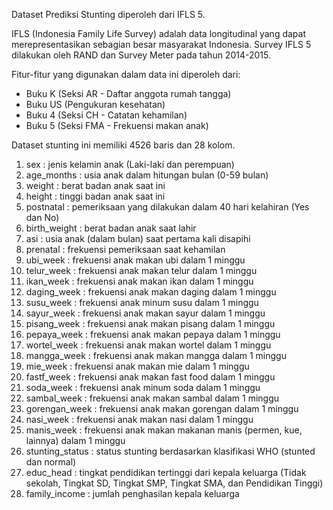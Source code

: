 Dataset Prediksi Stunting diperoleh dari IFLS 5.

IFLS (Indonesia Family Life Survey) adalah data longitudinal yang dapat merepresentasikan sebagian besar masyarakat Indonesia.
Survey IFLS 5 dilakukan oleh RAND dan Survey Meter pada tahun 2014-2015.

Fitur-fitur yang digunakan dalam data ini diperoleh dari:
- Buku K (Seksi AR - Daftar anggota rumah tangga)
- Buku US (Pengukuran kesehatan)
- Buku 4 (Seksi CH - Catatan kehamilan)
- Buku 5 (Seksi FMA - Frekuensi makan anak)

Dataset stunting ini memiliki 4526 baris dan 28 kolom.
1. sex : jenis kelamin anak (Laki-laki dan perempuan)
2. age_months : usia anak dalam hitungan bulan (0-59 bulan)
3. weight : berat badan anak saat ini
4. height : tinggi badan anak saat ini
5. postnatal : pemeriksaan yang dilakukan dalam 40 hari kelahiran (Yes dan No)
6. birth_weight : berat badan anak saat lahir
7. asi : usia anak (dalam bulan) saat pertama kali disapihi
8. prenatal : frekuensi pemeriksaan saat kehamilan
9. ubi_week : frekuensi anak makan ubi dalam 1 minggu
10. telur_week : frekuensi anak makan telur dalam 1 minggu
11. ikan_week : frekuensi anak makan ikan dalam 1 minggu
12. daging_week : frekuensi anak makan daging dalam 1 minggu
13. susu_week : frekuensi anak minum susu dalam 1 minggu
14. sayur_week : frekuensi anak makan sayur dalam 1 minggu
15. pisang_week : frekuensi anak makan pisang dalam 1 minggu
16. pepaya_week : frekuensi anak makan pepaya dalam 1 minggu
17. wortel_week : frekuensi anak makan wortel dalam 1 minggu
18. mangga_week : frekuensi anak makan mangga dalam 1 minggu
19. mie_week : frekuensi anak makan mie dalam 1 minggu
20. fastf_week : frekuensi anak makan fast food dalam 1 minggu
21. soda_week : frekuensi anak minum soda dalam 1 minggu
22. sambal_week : frekuensi anak makan sambal dalam 1 minggu
23. gorengan_week : frekuensi anak makan gorengan dalam 1 minggu
24. nasi_week : frekuensi anak makan nasi dalam 1 minggu
25. manis_week : frekuensi anak makan makanan manis (permen, kue, lainnya) dalam 1 minggu
26. stunting_status : status stunting berdasarkan klasifikasi WHO (stunted dan normal)
27. educ_head : tingkat pendidikan tertinggi dari kepala keluarga (Tidak sekolah, Tingkat SD, Tingkat SMP, Tingkat SMA, dan Pendidikan Tinggi)
28. family_income : jumlah penghasilan kepala keluarga